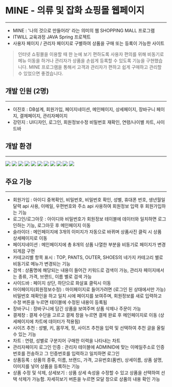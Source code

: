 <!-- Heading -->
# MINE - 의류 및 잡화 쇼핑몰 웹페이지
___
- MINE : '나의 것으로 만들어라' 라는 의미의 웹 SHOPPING MALL 프로그램
- ITWILL 교육과정 JAVA Spring 프로젝트
- 사용자 페이지 / 관리자 페이지로 구별하여 상품을 구매 또는 등록이 가능한 사이트
> 인터넷 쇼핑몰을 이용할 때 한 눈에 보기 편하도록 사용자 편의를 위해 비동기로 메뉴 이동을 하거나 관리자가 상품을 손쉽게 등록할 수 있도록 기능을 구현했습니다. MINE 프로그램을 통해서 고객과 관리자가 편하고 쉽게 구매하고 관리할 수 있었으면 좋겠습니다.

## 개발 인원 (2명)
___
- 이진호 : DB설계, 회원가입, 페이지네이션, 메인페이지, 상세페이지, 장바구니 페이지, 결제페이지, 관리자페이지
- 강민지 : UI디자인, 로그인, 회원정보수정 비밀번호 재확인, 연령/나이별 차트, 사이드바

## 개발 환경
___
<img src="https://img.shields.io/badge/Eclipse IDE-2C2255?style=for-the-badge&logo=Eclipse IDE&logoColor=white"> <img src="https://img.shields.io/badge/Oracle-F80000?style=for-the-badge&logo=Oracle&logoColor=white"> <img src="https://img.shields.io/badge/Visual Studio Code-007ACC?style=for-the-badge&logo=Spring&logoColor=white"> <img src="https://img.shields.io/badge/Spring-6DB33F?style=for-the-badge&logo=Visual Studio Code&logoColor=white"> <img src="https://img.shields.io/badge/Git-F05032?style=for-the-badge&logo=Git&logoColor=white"> <img src="https://img.shields.io/badge/GitHub-181717?style=for-the-badge&logo=GitHub&logoColor=white"> <img src="https://img.shields.io/badge/HTML5-E34F26?style=for-the-badge&logo=HTML5&logoColor=white"> <img src="https://img.shields.io/badge/CSS3-1572B6?style=for-the-badge&logo=CSS3&logoColor=white"> <img src="https://img.shields.io/badge/JavaScript-F7DF1E?style=for-the-badge&logo=JavaScript&logoColor=white"> <img src="https://img.shields.io/badge/Java-007396?style=for-the-badge&logo=Java&logoColor=white"> <img src="https://img.shields.io/badge/jQuery-0769AD?style=for-the-badge&logo=jQuery&logoColor=white">


## 주요 기능
___
- 회원가입 : 아이디 중복확인, 비밀번호, 비밀번호 확인, 성별, 휴대폰 번호, 생년월일 달력 api 사용, 이메일, 우편번호와 주소 api 사용하여 회원정보 입력 후 회원가입하는 기능 
- 로그인/로그아웃 : 아이디와 비밀번호가 회원정보 테이블에 데이터와 일치하면 로그인하는 기능, 로그아웃 후 메인페이지 이동 
- 슬라이더 : 메인페이지에 3개의 이미지가 자동으로 바뀌며 상품사진 클릭 시 상품 상세페이지로 이동
- 페이지네이션 : 메인페이지에 총 8개의 상품 나열한 부분을 비동기로 페이지가 변경되게끔 구현
- 카테고리별 항목 표시 : TOP, PANTS, OUTER, SHOES의 네가지 카테고리 별로 비동기로 메뉴가 변경되는 기능
- 검색 : 상품명에 해당되는 내용이 들어간 키워드로 검색이 가능, 
관리자 페이지에서는 종류, 가격, 브랜드, 이름 별로 검색 가능
- 사이드바 : 페이지 상단, 하단으로 화살표 클릭시 이동
- 마이페이지(회원정보수정) : 마이페이지로 들어가려면 (로그인 된 상태에서만 가능) 비밀번호 재확인을 하고 일치 시에 페이지를 보여주며, 회원정보를 새로 입력하고 수정 버튼을 누르면 테이블에 수정된 내용이 등록됨
- 장바구니 : 장바구니에 담긴 상품을 보여주며 상품 삭제나 주문이 가능
- 결제창 : 결제 수단을 고르고 결제 창을 누르면 결제 완료 후 메인페이지로 이동 (상세페이지에 차트에 데이터가 적용됨)
- 사이즈 추천 : 성별, 키, 몸무게, 핏, 사이즈 추천을 입력 및 선택하여 추천 글을 올릴 수 있는 기능
- 차트 : 연령, 성별로 구분지어 구매한 이력을 나타내는 차트
- 관리자페이지 로그인 인증 : 관리자 테이블에 ADMINID에 맞는 이메일주소로 인증번호를 전송하고 그 인증번호를 입력하고 일치하면 로그인
- 상품등록 : 상품의 종류, 이름, 브랜드, 가격, 고유번호(품번), 상세이름, 상품 설명, 이미지를 넣어 상품을 등록하는 기능
- 상품 수정 및 삭제, 상세보기 : 상품 상세 속성을 수정할 수 있고 상품을 선택하여 선택 삭제가 가능함. 자세히보기 버튼을 누르면 모달 창으로 상품의 내용 확인 가능